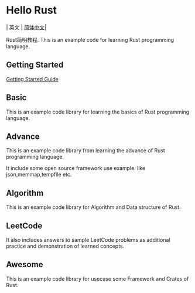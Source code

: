 # Hello Rust
| 英文 | [简体中文](README_zh.md)|


Rust简明教程. This is an example code for learning Rust programming language.

## Getting Started

[Getting Started Guide](https://github.com/savechina/hello-rust/blob/master/docs/src/getting-started.md)

## Basic

This is an example code library for learning the basics of Rust programming language.

## Advance

This is an example code library from learning the advance of Rust programming language.

It include some open source framework use example. like json,memmap,tempfile etc.

## Algorithm

This is an example code library for Algorithm and Data structure of Rust.

## LeetCode

It also includes answers to sample LeetCode problems as additional practice and demonstration of learned concepts.


## Awesome

This is an example code library for usecase some Framework and Crates of Rust.
